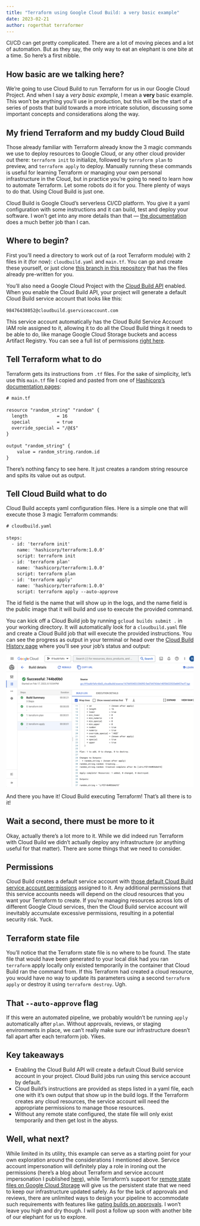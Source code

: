 ```yaml
---
title: "Terraform using Google Cloud Build: a very basic example"
date: 2023-02-21
author: rogerthat terraformer
---
```

CI/CD can get pretty complicated. There are a lot of moving pieces and a lot of automation. But as they say, the only way to eat an elephant is one bite at a time. So here’s a first nibble.

## How basic are we talking here?

We’re going to use Cloud Build to run Terraform for us in our Google Cloud Project. And when I say a *very basic example*, I mean a **very** basic example. This won’t be anything you’ll use in production, but this will be the start of a series of posts that build towards a more intricate solution, discussing some important concepts and considerations along the way.

## My friend Terraform and my buddy Cloud Build

Those already familiar with Terraform already know the 3 magic commands we use to deploy resources to Google Cloud, or any other cloud provider out there: `terraform init` to initialize, followed by `terraform plan` to preview, and `terraform apply` to deploy. Manually running these commands is useful for learning Terraform or managing your own personal infrastructure in the Cloud, but in practice you’re going to need to learn how to automate Terraform. Let some robots do it for you. There plenty of ways to do that. Using Cloud Build is just one.

Cloud Build is Google Cloud’s serverless CI/CD platform. You give it a yaml configuration with some instructions and it can build, test and deploy your software. I won’t get into any more details than that — [the documentation](https://cloud.google.com/build/docs) does a much better job than I can.

## Where to begin?

First you’ll need a directory to work out of (a root Terraform module) with 2 files in it (for now): `cloudbuild.yaml` and `main.tf`. You can go and create these yourself, or just clone [this branch in this repository](https://github.com/rogerthatdev/cloud-build-terraform/tree/v1) that has the files already pre-written for you.

You’ll also need a Google Cloud Project with the [Cloud Build API](https://console.cloud.google.com/apis/library/cloudbuild.googleapis.com) enabled. When you enable the Cloud Build API, your project will generate a default Cloud Build service account that looks like this:

`98476438052@cloudbuild.gserviceaccount.com`

This service account automatically has the Cloud Build Service Account IAM role assigned to it, allowing it to do all the Cloud Build things it needs to be able to do, like manage Google Cloud Storage buckets and access Artifact Registry. You can see a full list of permissions [right here](https://cloud.google.com/build/docs/cloud-build-service-account#default_permissions_of_service_account).

## Tell Terraform what to do

Terraform gets its instructions from `.tf` files. For the sake of simplicity, let’s use this `main.tf` file I copied and pasted from one of [Hashicorp’s documentation pages](https://registry.terraform.io/providers/hashicorp/random/latest/docs/resources/string):

```
# main.tf 

resource "random_string" "random" {
  length           = 16
  special          = true
  override_special = "/@£$"
}

output "random_string" {
    value = random_string.random.id
}
```

There’s nothing fancy to see here. It just creates a random string resource and spits its value out as output.

## Tell Cloud Build what to do

Cloud Build accepts yaml configuration files. Here is a simple one that will execute those 3 magic Terraform commands:

```
# cloudbuild.yaml

steps:
  - id: 'terraform init'
    name: 'hashicorp/terraform:1.0.0'
    script: terraform init
  - id: 'terraform plan'
    name: 'hashicorp/terraform:1.0.0'
    script: terraform plan
  - id: 'terraform apply'
    name: 'hashicorp/terraform:1.0.0'
    script: terraform apply --auto-approve
```

The id field is the name that will show up in the logs, and the name field is the public image that it will build and use to execute the provided command.

You can kick off a Cloud Build job by running `gcloud builds submit .` in your working directory. It will automatically look for a `cloudbuild.yaml` file and create a Cloud Build job that will execute the provided instructions. You can see the progress as output in your terminal or head over the [Cloud Build History page](https://console.cloud.google.com/cloud-build/builds) where you’ll see your job’s status and output:

![screenshot of build details](/static/img/builddetails.png)

And there you have it! Cloud Build executing Terraform! That’s all there is to it!

## Wait a second, there must be more to it

Okay, actually there’s a lot more to it. While we did indeed run Terraform with Cloud Build we didn’t actually deploy any infrastructure (or anything useful for that matter). There are some things that we need to consider.

## Permissions

Cloud Build creates a default service account with [those default Cloud Build service account permissions](https://cloud.google.com/build/docs/cloud-build-service-account#default_permissions_of_service_account) assigned to it. Any additional permissions that this service accounts needs will depend on the cloud resources that you want your Terraform to create. If you’re managing resources across lots of different Google Cloud services, then the Cloud Build service account will inevitably accumulate excessive permissions, resulting in a potential security risk. Yuck.

## Terraform state file

You’ll notice that the Terraform state file is no where to be found. The state file that would have been generated to your local disk had you ran `terraform` apply locally only existed temporarily in the container that Cloud Build ran the command from. If this Terraform had created a cloud resource, you would have no way to update its parameters using a second `terraform apply` or destroy it using `terraform destroy`. Ugh.

## That `--auto-approve` flag

If this were an automated pipeline, we probably wouldn’t be running `apply` automatically after `plan`. Without approvals, reviews, or staging environments in place, we can’t really make sure our infrastructure doesn’t fall apart after each terraform job. Yikes.

## Key takeaways

- Enabling the Cloud Build API will create a default Cloud Build service account in your project. Cloud Build jobs run using this service account by default.
- Cloud Build’s instructions are provided as steps listed in a yaml file, each one with it’s own output that show up in the build logs. If the Terraform creates any cloud resources, the service account will need the appropriate permissions to manage those resources.
- Without any remote state configured, the state file will only exist temporarily and then get lost in the abyss.

## Well, what next?

While limited in its utility, this example can serve as a starting point for your own exploration around the considerations I mentioned above. Service account impersonation will definitely play a role in ironing out the permissions (here’s a blog about Terraform and service account impersonation I published [here](https://cloud.google.com/blog/topics/developers-practitioners/using-google-cloud-service-account-impersonation-your-terraform-code)), while Terraform’s support for [remote state files on Google Cloud Storage](https://developer.hashicorp.com/terraform/language/settings/backends/gcs) will give us the persistent state that we need to keep our infrastructure updated safely. As for the lack of approvals and reviews, there are unlimited ways to design your pipeline to accommodate such requirements with features like [gating builds on approvals](https://cloud.google.com/build/docs/securing-builds/gate-builds-on-approval). I won’t leave you high and dry though. I will post a follow up soon with another bite of our elephant for us to explore.